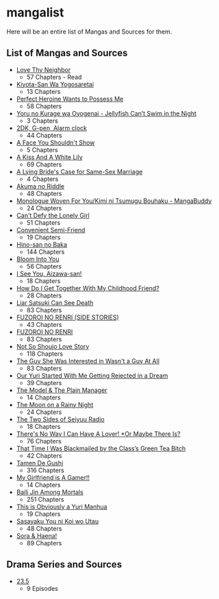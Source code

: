 # mangalist
Here will be an entire list of Mangas and Sources for them.

## List of Mangas and Sources
- [Love Thy Neighbor](https://mangabuddy.com/love-thy-neighbor)
    * 57 Chapters - Read
- [Kiyota-San Wa Yogosaretai](https://mangabuddy.com/kiyota-san-wa-yogosaretai)
    * 13 Chapters
- [Perfect Heroine Wants to Possess Me](https://mangabuddy.com/perfect-heroine-wants-to-possess-me)
    * 58 Chapters
- [Yoru no Kurage wa Oyogenai - Jellyfish Can’t Swim in the Night](https://mangabuddy.com/yoru-no-kurage-wa-oyogenai)
    * 3 Chapters
- [2DK, G-pen, Alarm clock](https://dynasty-scans.com/series/2dk_g_pen_alarm_clock)
    * 44 Chapters
- [A Face You Shouldn't Show](https://dynasty-scans.com/series/a_face_you_shouldnt_show)
    * 5 Chapters
- [A Kiss And A White Lily](https://dynasty-scans.com/series/a_kiss_and_a_white_lily) 
    * 69 Chapters
- [A Lying Bride's Case for Same-Sex Marriage](https://dynasty-scans.com/series/a_lying_brides_case_for_same_sex_marriage)
    * 4 Chapters
- [Akuma no Riddle](https://dynasty-scans.com/series/akuma_no_riddle)
    * 48 Chapters
- [Monologue Woven For You/Kimi ni Tsumugu Bouhaku - MangaBuddy](https://mangabuddy.com/kimi-ni-tsumugu-bouhaku)
    * 24 Chapters
- [Can't Defy the Lonely Girl](https://dynasty-scans.com/series/cant_defy_the_lonely_girl)
    * 51 Chapters
- [Convenient Semi-Friend](https://mangabuddy.com/convenient-semi-friend) 
    * 19 Chapters
- [Hino-san no Baka](https://dynasty-scans.com/series/hino_san_no_baka) 
    * 144 Chapters
- [Bloom Into You](https://dynasty-scans.com/series/bloom_into_you)
    * 56 Chapters
- [I See You, Aizawa-san!](https://dynasty-scans.com/series/i_see_you_aizawa_san)
    * 18 Chapters
- [How Do I Get Together With My Childhood Friend?](https://dynasty-scans.com/series/how_do_i_get_together_with_my_childhood_friend)
    * 28 Chapters
- [Liar Satsuki Can See Death](https://dynasty-scans.com/series/liar_satsuki_can_see_death)
    * 83 Chapters
- [FUZOROI NO RENRI (SIDE STORIES)](https://mangabuddy.com/fuzoroi-no-renri-side-stories)
    * 43 Chapters
- [FUZOROI NO RENRI](https://dynasty-scans.com/series/fuzoroi_no_renri)
    * 83 Chapters
- [Not So Shoujo Love Story](https://manhuascan.io/manga/50853-not-so-shoujo-love-story)
    * 118 Chapters
- [The Guy She Was Interested in Wasn't a Guy At All](https://mangabuddy.com/the-guy-she-was-interested-in-wasnt-a-guy-at-all)
    * 83 Chapters
- [Our Yuri Started With Me Getting Rejected in a Dream](https://dynasty-scans.com/series/our_yuri_started_with_me_getting_rejected_in_a_dream)
    * 39 Chapters
- [The Model & The Plain Manager](https://mangabuddy.com/model-chan-to-jimi-mane-san)
    * 14 Chapters
- [The Moon on a Rainy Night](https://mangabuddy.com/the-moon-on-a-rainy-night)
    * 24 Chapters
- [The Two Sides of Seiyuu Radio](https://mangabuddy.com/the-two-sides-of-seiyuu-radio)
    * 18 Chapters
- [There's No Way I Can Have A Lover! *Or Maybe There Is?](https://mangabuddy.com/theres-no-way-i-can-have-a-lover-or-maybe-there-is)
    * 76 Chapters
- [That Time I Was Blackmailed by the Class’s Green Tea Bitch](https://mangabuddy.com/that-time-i-was-blackmailed-by-the-classs-green-tea-bitch)
    * 42 Chapters
- [Tamen De Gushi](https://mangabuddy.com/tamen-de-gushi) 
     * 316 Chapters
- [My Girlfriend is A Gamer!!](https://mangabuddy.com/my-girlfriend-is-a-gamer)
    * 14 Chapters
- [Baili Jin Among Mortals](https://mangabuddy.com/baili-jin-among-mortals)
    * 251 Chapters
- [This is Obviously a Yuri Manhua](https://mangabuddy.com/this-is-obviously-a-yuri-manhua)
    * 19 Chapters
- [Sasayaku You ni Koi wo Utau](https://dynasty-scans.com/series/whispering_you_a_love_song)
    * 48 Chapters
- [Sora & Haena!](https://manhuascan.io/manga/19546-sora-amp-haena) 
    * 89 Chapters
<!-- - []()
- []()
- []()
- []()
- []()
- []()
- []()
- []() -->


## Drama Series and Sources
- [23.5](https://kissasian.lu/Drama/23-5)
    * 9 Episodes



 <!-- https://dynasty-scans.com/series/convenient_semi_friend -->